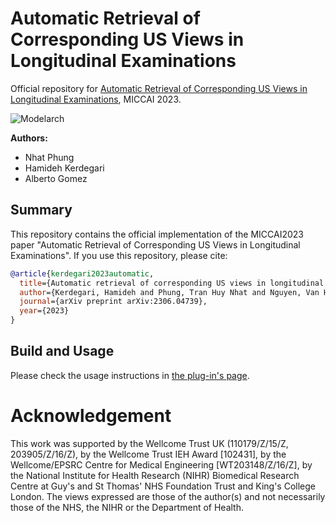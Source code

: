 # Automatic Retrieval of Corresponding US Views in Longitudinal Examinations
Official repository for [Automatic Retrieval of Corresponding US Views in Longitudinal Examinations](https://arxiv.org/abs/2306.04739), MICCAI 2023.

![Modelarch](https://github.com/hamidehkerdegari/Muscle-view-retrieval/assets/30697849/d3b53948-9b6b-46fc-9d96-755c3b2b7fb5)

**Authors:**

* Nhat Phung
* Hamideh Kerdegari
* Alberto Gomez


## Summary

This repository contains the official implementation of the MICCAI2023 paper "Automatic Retrieval of Corresponding US Views in Longitudinal Examinations". If you use this repository, please cite:
 
```bibtex
@article{kerdegari2023automatic,
  title={Automatic retrieval of corresponding US views in longitudinal examinations},
  author={Kerdegari, Hamideh and Phung, Tran Huy Nhat and Nguyen, Van Hao and Truong, Thi Phuong Thao and Le, Ngoc Minh Thu and Le, Thanh Phuong and Le, Thi Mai Thao and Pisani, Luigi and Denehy, Linda and Consortium, Vital and others},
  journal={arXiv preprint arXiv:2306.04739},
  year={2023}
}
```
## Build and Usage

Please check the usage instructions in [the plug-in's page](PRETUS_Plugins/Plugin_lusclassificationp/README.md).

# Acknowledgement
This work was supported by the Wellcome Trust UK (110179/Z/15/Z, 203905/Z/16/Z), by the Wellcome Trust IEH Award [102431], by the Wellcome/EPSRC Centre for Medical Engineering [WT203148/Z/16/Z], by the National Institute for Health Research (NIHR) Biomedical Research Centre at Guy's and St Thomas' NHS Foundation Trust and King's College London. 
The views expressed are those of the author(s) and not necessarily those of the NHS, the NIHR or the Department of Health.
